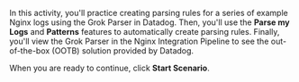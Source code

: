 In this activity, you'll practice creating parsing rules for a series of example Nginx logs using the Grok Parser in Datadog. Then, you'll use the **Parse my Logs** and **Patterns** features to automatically create parsing rules. Finally, you'll view the Grok Parser in the Nginx Integration Pipeline to see the out-of-the-box (OOTB) solution provided by Datadog.

When you are ready to continue, click **Start Scenario**.